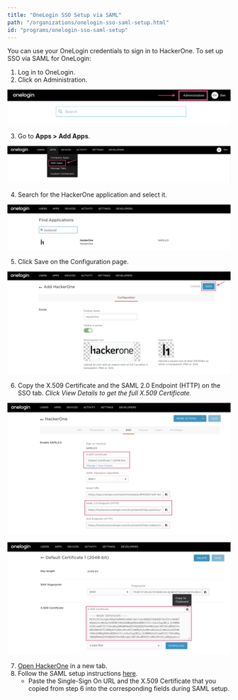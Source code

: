 ```yaml
---
title: "OneLogin SSO Setup via SAML"
path: "/organizations/onelogin-sso-saml-setup.html"
id: "programs/onelogin-sso-saml-setup"
---
```


You can use your OneLogin credentials to sign in to HackerOne. To set up SSO via SAML for OneLogin:

1. Log in to OneLogin.
2. Click on Administration.

![OneLogin Admin button](./images/onelogin-1.png)

3. Go to <b>Apps > Add Apps</b>.

![OneLogin Add Apps](./images/onelogin-2.png)

4. Search for the HackerOne application and select it.

![OneLogin HackerOne search](./images/onelogin-3.png)

5. Click Save on the Configuration page.

![OneLogin configuration page](./images/onelogin-4.png)

6. Copy the X.509 Certificate and the SAML 2.0 Endpoint (HTTP) on the SSO tab. <i>Click View Details to get the full X.509 Certificate.</i>

![OneLogin SAML 2.0](./images/onelogin-5.png)

![OneLogin default certificate](./images/onelogin-6.png)

7. [Open HackerOne](https://www.hackerone.com/) in a new tab.
8. Follow the SAML setup instructions [here](/organizations/single-sign-on-sso-via-saml.html).<br><ul><li>Paste the Single-Sign On URL and the X.509 Certificate that you copied from step 6 into the corresponding fields during SAML setup.</li></ul></br>

